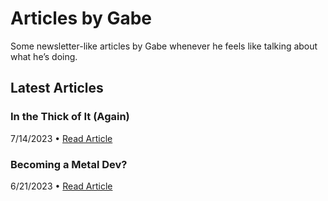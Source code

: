 # Articles by Gabe
Some newsletter-like articles by Gabe whenever he feels like talking about what he’s doing.
## Latest Articles 
### In the Thick of It (Again)
7/14/2023 • [Read Article](https://github.com/gabefletch/articles/blob/main/go/14july2023.md)
### Becoming a Metal Dev?
6/21/2023 • [Read Article](https://github.com/gabefletch/articles/blob/main/go/21june2023.md)
